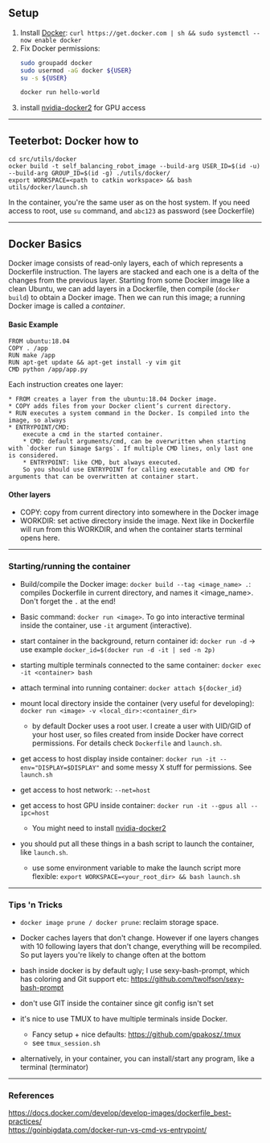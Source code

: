## Setup

1. Install [Docker](https://docs.docker.com/engine/install/ubuntu/): `curl https://get.docker.com | sh && sudo systemctl --now enable docker`
2. Fix Docker permissions:
    ```bash
    sudo groupadd docker
    sudo usermod -aG docker ${USER}
    su -s ${USER}

    docker run hello-world
    ```
3. install [nvidia-docker2](https://docs.nvidia.com/datacenter/cloud-native/container-toolkit/install-guide.html#docker) for GPU access

----
## Teeterbot: Docker how to 

```
cd src/utils/docker
ocker build -t self_balancing_robot_image --build-arg USER_ID=$(id -u) --build-arg GROUP_ID=$(id -g) ./utils/docker/
export WORKSPACE=<path to catkin workspace> && bash utils/docker/launch.sh
```

In the container, you're the same user as on the host system. If you need access to root, use `su` command, and `abc123` as password (see Dockerfile)

---- 

## Docker Basics
Docker image consists of read-only layers, each of which represents a Dockerfile instruction. 
The layers are stacked and each one is a delta of the changes from the previous layer.
Starting from some Docker image like a clean Ubuntu, we can add layers in a Dockerfile, then compile (`docker build`) to obtain a Docker image.
Then we can run this image; a running Docker image is called a _container_.

#### Basic Example

```Docker
FROM ubuntu:18.04
COPY . /app
RUN make /app
RUN apt-get update && apt-get install -y vim git
CMD python /app/app.py
```

Each instruction creates one layer:

    * FROM creates a layer from the ubuntu:18.04 Docker image.
    * COPY adds files from your Docker client’s current directory.
    * RUN executes a system command in the Docker. Is compiled into the image, so always
    * ENTRYPOINT/CMD:
        execute a cmd in the started container.
        * CMD: default arguments/cmd, can be overwritten when starting with `docker run $image $args`. If multiple CMD lines, only last one is considered.
        * ENTRYPOINT: like CMD, but always executed.
        So you should use ENTRYPOINT for calling executable and CMD for arguments that can be overwritten at container start.

#### Other layers

* COPY: copy from current directory into somewhere in the Docker image
* WORKDIR: set active directory inside the image. Next like in Dockerfile will run from this WORKDIR, and when the container starts terminal opens here.

---- 
### Starting/running the container

* Build/compile the Docker image: `docker build --tag <image_name> .`: compiles Dockerfile in current directory, and names it <image_name>. Don't forget the `.` at the end!

* Basic command: `docker run <image>`.
    To go into interactive terminal inside the container, use `-it` argument (interactive).

* start container in the background, return container id: `docker run -d` -> use example `docker_id=$(docker run -d -it | sed -n 2p)`
* starting multiple terminals connected to the same container: `docker exec -it <container> bash`
* attach terminal into running container: `docker attach ${docker_id}`

* mount local directory inside the container (very useful for developing):
    `docker run <image> -v <local_dir>:<container_dir>`

    * by default Docker uses a root user. I create a user with UID/GID of your host user, so files created from inside Docker have correct permissions. For details check `Dockerfile` and `launch.sh`.

* get access to host display inside container: `docker run -it --env="DISPLAY=$DISPLAY"` and some messy X stuff for permissions. See `launch.sh`

* get access to host network: `--net=host`

* get access to host GPU inside container: `docker run -it --gpus all --ipc=host`
    * You might need to install [nvidia-docker2](https://docs.nvidia.com/datacenter/cloud-native/container-toolkit/install-guide.html#docker)

* you should put all these things in a bash script to launch the container, like `launch.sh`. 
    * use some environment variable to make the launch script more flexible: `export WORKSPACE=<your_root_dir> && bash launch.sh `

---- 
### Tips 'n Tricks

* `docker image prune / docker prune`: reclaim storage space.

* Docker caches layers that don't change. However if one layers changes with 10 following layers that don't change, everything will be recompiled.
    So put layers you're likely to change often at the bottom

*  bash inside docker is by default ugly; I use sexy-bash-prompt, which has coloring and Git support etc: https://github.com/twolfson/sexy-bash-prompt

*  don't use GIT inside the container since git config isn't set

* it's nice to use TMUX to have multiple terminals inside Docker. 
    * Fancy setup + nice defaults: https://github.com/gpakosz/.tmux
    * see `tmux_session.sh`
  
* alternatively, in your container, you can install/start any program, like a terminal (terminator)

----
### References
https://docs.docker.com/develop/develop-images/dockerfile_best-practices/  
https://goinbigdata.com/docker-run-vs-cmd-vs-entrypoint/


